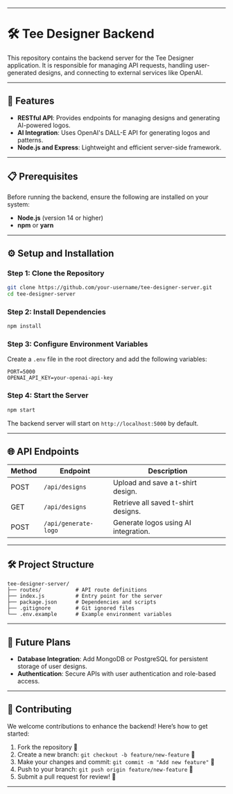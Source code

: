 
---

# 🛠️ Tee Designer Backend

This repository contains the backend server for the Tee Designer application. It is responsible for managing API requests, handling user-generated designs, and connecting to external services like OpenAI.

---

## 🔧 Features

- **RESTful API**: Provides endpoints for managing designs and generating AI-powered logos.
- **AI Integration**: Uses OpenAI's DALL-E API for generating logos and patterns.
- **Node.js and Express**: Lightweight and efficient server-side framework.

---

## 📋 Prerequisites

Before running the backend, ensure the following are installed on your system:

- **Node.js** (version 14 or higher)
- **npm** or **yarn**

---

## ⚙️ Setup and Installation

### Step 1: Clone the Repository
```bash
git clone https://github.com/your-username/tee-designer-server.git
cd tee-designer-server
```

### Step 2: Install Dependencies
```bash
npm install
```

### Step 3: Configure Environment Variables
Create a `.env` file in the root directory and add the following variables:
```
PORT=5000
OPENAI_API_KEY=your-openai-api-key
```

### Step 4: Start the Server
```bash
npm start
```

The backend server will start on `http://localhost:5000` by default.

---

## 🌐 API Endpoints

| Method | Endpoint             | Description                           |
|--------|----------------------|---------------------------------------|
| POST   | `/api/designs`       | Upload and save a t-shirt design.     |
| GET    | `/api/designs`       | Retrieve all saved t-shirt designs.   |
| POST   | `/api/generate-logo` | Generate logos using AI integration.  |

---

## 🛠️ Project Structure

```
tee-designer-server/
├── routes/           # API route definitions
├── index.js          # Entry point for the server
├── package.json      # Dependencies and scripts
├── .gitignore        # Git ignored files
└── .env.example      # Example environment variables
```

---

## 🚀 Future Plans

- **Database Integration**: Add MongoDB or PostgreSQL for persistent storage of user designs.
- **Authentication**: Secure APIs with user authentication and role-based access.

---

## 🤝 Contributing

We welcome contributions to enhance the backend! Here’s how to get started:

1. Fork the repository 🍴
2. Create a new branch: `git checkout -b feature/new-feature` 🌟
3. Make your changes and commit: `git commit -m "Add new feature"` 📝
4. Push to your branch: `git push origin feature/new-feature` 🚀
5. Submit a pull request for review! 🎉

---
